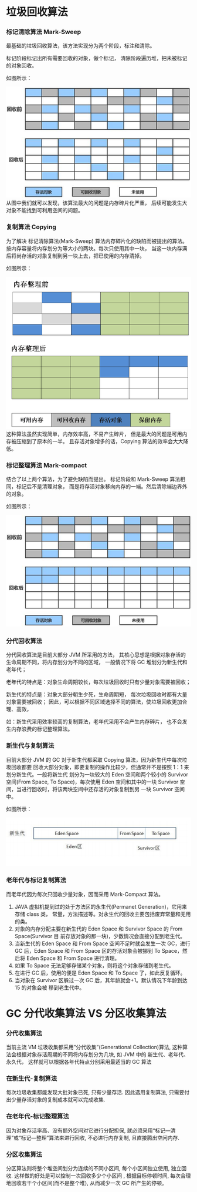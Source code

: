 # 垃圾回收算法


### 标记清除算法 Mark-Sweep
最基础的垃圾回收算法，该方法实现分为两个阶段，标注和清除。

标记阶段标记出所有需要回收的对象，做个标记，
清除阶段遍历堆，把未被标记的对象回收。

如图所示：

![标记清除算法](img/bjqcsf.jpg) <br/>
从图中我们就可以发现，该算法最大的问题是内存碎片化严重，
后续可能发生大对象不能找到可利用空间的问题。


### 复制算法 Copying
为了解决 标记清除算法(Mark-Sweep) 算法内存碎片化的缺陷而被提出的算法。
按内存容量将内存划分为等大小的两块。每次只使用其中一块，
当这一块内存满后将尚存活的对象复制到另一块上去，把已使用的内存清掉。

如图所示：

![复制算法](img/fzsf.png) <br/>
这种算法虽然实现简单，内存效率高，不易产生碎片，
但是最大的问题是可用内存被压缩到了原本的一半。
且存活对象增多的话，Copying 算法的效率会大大降低。


### 标记整理算法 Mark-compact
结合了以上两个算法，为了避免缺陷而提出。
标记阶段和 Mark-Sweep 算法相同，标记后不是清理对象，
而是将存活对象移向内存的一端。然后清除端边界外的对象。

如图所示：

![标记整理算法](img/bjzlsf.jpg) <br/>


### 分代回收算法
分代回收算法是目前大部分 JVM 所采用的方法，
其核心思想是根据对象存活的生命周期不同，将内存划分为不同的区域，
一般情况下将 GC 堆划分为新生代和老年代；

老年代的特点是：对象生命周期较长，每次垃圾回收时只有少量对象需要被回收；

新生代的特点是：对象大部分朝生夕死，生命周期短，
每次垃圾回收时都有大量对象需要被回收；
因此，可以根据不同区域选择不同的算法，使垃圾回收更加合理、高效，

如：新生代采用效率较高的复制算法，老年代采用不会产生内存碎片，
也不会发生内存浪费的标记整理算法。


### 新生代与复制算法
目前大部分 JVM 的 GC 对于新生代都采取 Copying 算法，因为新生代中每次垃圾回收都要
回收大部分对象，即要复制的操作比较少，但通常并不是按照 1：1 来划分新生代。一般将新生代
划分为一块较大的 Eden 空间和两个较小的 Survivor 空间(From Space, To Space)，每次使用
Eden 空间和其中的一块 Survivor 空间，当进行回收时，将该两块空间中还存活的对象复制到另
一块 Survivor 空间中。

如图所示：

![新生代与复制算法](img/xsd.png) <br/>


### 老年代与标记复制算法
而老年代因为每次只回收少量对象，因而采用 Mark-Compact 算法。
1. JAVA 虚拟机提到过的处于方法区的永生代(Permanet Generation)，它用来存储 class 类，
常量，方法描述等。对永生代的回收主要包括废弃常量和无用的类。
2. 对象的内存分配主要在新生代的 Eden Space 和 Survivor Space 的 From Space(Survivor 目
前存放对象的那一块)，少数情况会直接分配到老生代。
3. 当新生代的 Eden Space 和 From Space 空间不足时就会发生一次 GC，进行 GC 后，Eden
Space 和 From Space 区的存活对象会被挪到 To Space，然后将 Eden Space 和 From
Space 进行清理。
4. 如果 To Space 无法足够存储某个对象，则将这个对象存储到老生代。
5. 在进行 GC 后，使用的便是 Eden Space 和 To Space 了，如此反复循环。
6. 当对象在 Survivor 区躲过一次 GC 后，其年龄就会+1。默认情况下年龄到达 15 的对象会被
移到老生代中。


# GC 分代收集算法 VS 分区收集算法

### 分代收集算法
当前主流 VM 垃圾收集都采用”分代收集”(Generational Collection)算法, 
这种算法会根据对象存活周期的不同将内存划分为几块, 
如 JVM 中的 新生代、老年代、永久代，
这样就可以根据各年代特点分别采用最适当的 GC 算法

### 在新生代-复制算法
每次垃圾收集都能发现大批对象已死, 只有少量存活. 因此选用复制算法, 
只需要付出少量存活对象的复制成本就可以完成收集.

### 在老年代-标记整理算法
因为对象存活率高、没有额外空间对它进行分配担保, 
就必须采用“标记—清理”或“标记—整理”算法来进行回收, 不必进行内存复制, 
且直接腾出空闲内存.

### 分区收集算法
分区算法则将整个堆空间划分为连续的不同小区间, 每个小区间独立使用, 
独立回收. 这样做的好处是可以控制一次回收多少个小区间 , 根据目标停顿时间, 
每次合理地回收若干个小区间(而不是整个堆), 从而减少一次 GC 所产生的停顿。
